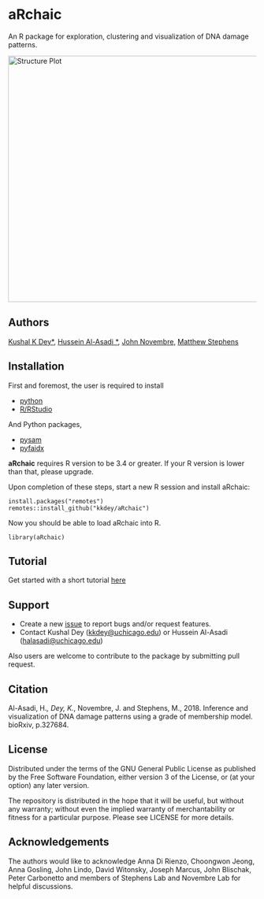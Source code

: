 # aRchaic

An R package for exploration, clustering and visualization of DNA
damage patterns.

<img src="vignettes/vignette_fig.png" alt="Structure Plot" height="500" width="600">

## Authors

[Kushal K Dey*](http://kkdey.github.io), [Hussein Al-Asadi
*](https://halasadi.wordpress.com), [John Novembre](http://jnpopgen.org), [Matthew Stephens](http://stephenslab.uchicago.edu)

## Installation

First and foremost, the user is required to install 

* [python](https://www.python.org/downloads) 
* [R/RStudio](https://www.rstudio.co/) 

And Python packages,

* [pysam](http://pysam.readthedocs.io/en/latest/installation.html) 
* [pyfaidx](https://pythonhosted.org/pyfaidx/#installation)

**aRchaic** requires R version to be 3.4 or greater. If your R version
is lower than that, please upgrade.

Upon completion of these steps, start a new R session and install
aRchaic:

```
install.packages("remotes")
remotes::install_github("kkdey/aRchaic")
```

Now you should be able to load aRchaic into R.

```
library(aRchaic)
```

## Tutorial

Get started with a short tutorial [here](https://kkdey.github.io/aRchaic) 

## Support

* Create a new [issue](https://github.com/kkdey/aRchaic/issues) to report bugs and/or request features.
* Contact Kushal Dey (kkdey@uchicago.edu) or Hussein Al-Asadi (halasadi@uchicago.edu)

Also users are welcome to contribute to the package by submitting pull request. 

## Citation

Al-Asadi, H.*, Dey, K.*, Novembre, J. and Stephens, M., 2018. Inference and visualization of DNA damage patterns using a grade of membership model. bioRxiv, p.327684.


## License

Distributed under the terms of the GNU General Public License as
published by the Free Software Foundation, either version 3 of the
License, or (at your option) any later version.

The repository is distributed in the hope that it will be useful, but
without any warranty; without even the implied warranty of
merchantability or fitness for a particular purpose. Please see
LICENSE for more details.

## Acknowledgements

The authors would like to acknowledge Anna Di Rienzo, Choongwon Jeong,
Anna Gosling, John Lindo, David Witonsky, Joseph Marcus, John
Blischak, Peter Carbonetto and members of Stephens Lab and Novembre
Lab for helpful discussions.
